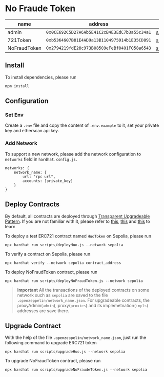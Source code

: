 # No Fraude Token

| name  | address  | info  |
|---|---|---|
| admin  | `0x0CE692C5D27A6Ab5E41C2cB4E3EdC7b3a55c34a1`  | [scanlink](https://sepolia.etherscan.io/address/0x0CE692C5D27A6Ab5E41C2cB4E3EdC7b3a55c34a1)  |
| 721Token  | `0xb5364607B81E4AD9a13B1104975914b1E35CD891`  | [scanlink](https://sepolia.etherscan.io/address/0xb5364607B81E4AD9a13B1104975914b1E35CD891)  |
| NoFraudToken  |  `0x2794219fdE28c973B08509eFeBf0401F058a6543` | [scanlink](https://sepolia.etherscan.io/address/0x2794219fdE28c973B08509eFeBf0401F058a6543)  |
## Install

To install dependencies, please run

```
npm install
```

## Configuration

### Set Env

Create a `.env` file and copy the content of `.env.example` to it, set your private key and etherscan api key.

### Add Network

To support a new network, please add the network configuration to `networks` field in `hardhat.config.js`.

```
networks: {
    network_name: {
        url: "rpc url",
        accounts: [private_key]
    }
}
```

## Deploy Contracts
By default, all contracts are deployed through [Transparent Upgradeable Pattern](https://docs.openzeppelin.com/contracts/5.x/api/proxy#TransparentUpgradeableProxy). If you are not familiar with it, please refer to [this](https://docs.openzeppelin.com/contracts/5.x/api/proxy), [this](https://www.youtube.com/watch?v=JgSj7IiE4jA) and [this](https://www.youtube.com/watch?v=kWUDTZhxKZI) to learn.

To deploy a test ERC721 contract named `HuoToken` on Sepolia, please run
```
npx hardhat run scripts/deployHuo.js --network sepolia
```

To verify a contract on Sepolia, please run
```
npx hardhat verify --network sepolia contract_address
```

To deploy NoFraudToken contract, please run
```
npx hardhat run scripts/deployNoFraudToken.js --network sepolia
```

> **Important**
> All the transactions of the deployed contracts on some network such as `sepolia` are saved to the file `.openzeppelin/network_name.json`.
> For upgradeable contracts, the proxyAdmin(`admin`), proxy(`proxies`) and its implemetnation(`impls`) addresses are save there.

## Upgrade Contract

With the help of the file `.openzeppelin/network_name.json`, just run the following command to upgrade ERC721 token
```
npx hardhat run scripts/upgradeHuo.js --network sepolia
```

To upgrade NoFraudToken contract, please run
```
npx hardhat run scripts/upgradeNoFraudeToken.js --network sepolia
```



